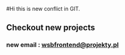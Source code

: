 #Hi this is new conflict in GIT.

## Checkout new projects


### new email : wsbfrontend@projekty.pl

